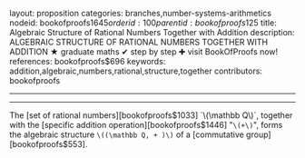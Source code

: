 layout: proposition
categories: branches,number-systems-arithmetics
nodeid: bookofproofs$1645
orderid: 100
parentid: bookofproofs$125
title: Algebraic Structure of Rational Numbers Together with Addition
description: ALGEBRAIC STRUCTURE OF RATIONAL NUMBERS TOGETHER WITH ADDITION &#9733; graduate maths &#10004; step by step &#10010; visit BookOfProofs now!
references: bookofproofs$696
keywords: addition,algebraic,numbers,rational,structure,together
contributors: bookofproofs

---


---

The [set of rational numbers][bookofproofs$1033] `\(\mathbb Q\)`, together with the [specific addition operation][bookofproofs$1446] "`\(+\)`", forms the algebraic structure `\((\mathbb Q, + )\)` of a [commutative group][bookofproofs$553].